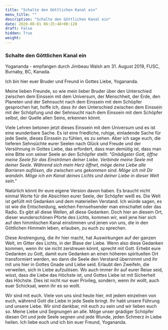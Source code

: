 ```yaml
---
title: "Schalte den Göttlichen Kanal ein"
menu_title: ""
description: "Schalte den Göttlichen Kanal ein"
date: 2020-08-01 06:25:48+00:120
draft: False
hidden: True
weight:
---
```

### Schalte den Göttlichen Kanal ein

Yogananda - empfangen durch Jimbeau Walsh am 31. August 2019, FUSC, Burnaby, BC, Kanada.

Ich bin hier euer Bruder und Freund in Gottes Liebe, Yogananda.

Meine lieben Freunde, so wie mein lieber Bruder über den Unterschied zwischen dem Einssein mit dem Universum, der Menschheit, der Erde, den Planeten und der Sehnsucht nach dem Einssein mit dem Schöpfer gesprochen hat, hoffe ich, dass ihr den Unterschied zwischen dem Einssein mit der Schöpfung und der Sehnsucht nach dem Einssein mit dem Schöpfer selbst, der Quelle allen Seins, erkennen könnt.

Viele Lehren betonen jetzt dieses Einssein mit dem Universum und es ist eine wunderbare Sache. Es ist eine friedliche, ruhige, einladende Sache für jede Seele, dieses Einssein zu fühlen, es zu sehen. Aber ich sage euch, die tieferen Sehnsüchte eurer Seelen nach Glück und Freude und der Versöhnung in Gottes Liebe, das erfordert, dass man demütig ist, dass man eine Bitte von seiner Seele an den Schöpfer stellt: *"Gnädigster Gott, öffne meine Seele für das Einströmen deiner Liebe. Verbinde meine Seele mit deiner Seele. Während sich mein Herz öffnet, möge deine Liebe alle Barrieren auflösen, die zwischen uns gekommen sind. Möge ich mit Dir wandeln. Möge ich ein Kanal deines Lichts und deiner Liebe in dieser Welt sein."*

Natürlich könnt ihr eure eigene Version davon haben. Es braucht nicht einmal Worte für die Absichten eurer Seele, der Schöpfer weiß es. Die Welt ist gefüllt mit Gedanken und dem materiellen Verstand. Ich würde sagen, es ist wie die Entscheidung, welchen Fernsehsender man einschaltet oder das Radio. Es gibt all diese Wellen, all diese Gedanken. Doch hier an diesem Ort, dieser wunderschönen Pforte des Lichts, kommen wir, weil jene hier sich auf den himmlischen Kanal einstimmen und jenen von uns, die in den Göttlichen Himmeln leben, erlauben, zu euch zu sprechen.

Diese Anstrengung, die ihr hier macht, hat Auswirkungen auf der ganzen Welt, im Gitter des Lichts, in der Blase der Liebe. Wenn also diese Gedanken kommen, wenn ihr sie nicht zerstreuen könnt, sprecht mit Gott. Erhebt eure Gedanken zu Gott, damit eure Gedanken an einen höheren spirituellen Ort transformiert werden, wo dann die Seele den Verstand übernimmt und ihr mit uns hier in Gottes Gnade und Liebe seid. Erlaubt den Zweifeln, die verweilen, sich in Liebe aufzulösen. Wo auch immer ihr auf eurer Reise seid, wisst, dass die Liebe das Höchste ist, und Gottes Liebe ist mit Sicherheit das Höchste. Dies ist nicht nur euer Privileg, sondern, wenn ihr wollt, auch euer Schicksal, wenn ihr es so wollt.

Wir sind mit euch. Viele von uns sind heute hier, mit jedem einzelnen von euch, während Gott die Liebe in jede Seele bringt. Ihr habt unsere Führung und unsere Liebe. Wir sind dankbar, mit euch zu sein und wir lieben euch so. Meine Liebe und Segnungen an alle. Möge unser gnädiger Schöpfer diesen Ort und jede Seele segnen und jede Wunde, jeden Schmerz in Liebe heilen. Ich liebe euch und ich bin euer Freund, Yogananda.
